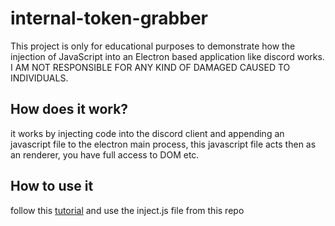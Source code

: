 # internal-token-grabber
This project is only for educational purposes to demonstrate how the injection of JavaScript into an Electron based application like discord works. I AM NOT RESPONSIBLE FOR ANY KIND OF DAMAGED CAUSED TO INDIVIDUALS.

## How does it work?
it works by injecting code into the discord client and appending an javascript file to the electron main process, this javascript file acts then as an renderer, you have full access to DOM etc. 

## How to use it
follow this [tutorial](https://gist.github.com/vanyle/edbdd0c28a0150af3b905b99a4c48f00) and use the inject.js file from this repo

